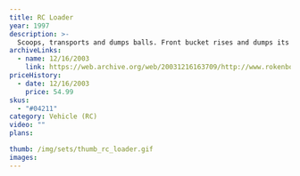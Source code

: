 ```yaml
---
title: RC Loader
year: 1997
description: >-
  Scoops, transports and dumps balls. Front bucket rises and dumps its load into the truck bed. Raise the truck bed to dump the balls. Requires Start Set and three AA batteries.
archiveLinks:
  - name: 12/16/2003
    link: https://web.archive.org/web/20031216163709/http://www.rokenbok.com/catalog/pd_rcv_loader.html
priceHistory:
  - date: 12/16/2003
    price: 54.99
skus:
  - "#04211"
category: Vehicle (RC)
video: ""
plans:

thumb: /img/sets/thumb_rc_loader.gif
images:
---
```

